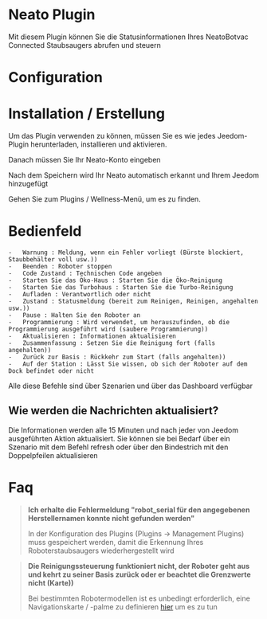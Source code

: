 # Neato Plugin

Mit diesem Plugin können Sie die Statusinformationen Ihres NeatoBotvac Connected Staubsaugers abrufen und steuern

# Configuration

# Installation / Erstellung

Um das Plugin verwenden zu können, müssen Sie es wie jedes Jeedom-Plugin herunterladen, installieren und aktivieren.

Danach müssen Sie Ihr Neato-Konto eingeben

Nach dem Speichern wird Ihr Neato automatisch erkannt und Ihrem Jeedom hinzugefügt

Gehen Sie zum Plugins / Wellness-Menü, um es zu finden.

# Bedienfeld

    -   Warnung : Meldung, wenn ein Fehler vorliegt (Bürste blockiert, Staubbehälter voll usw.))
    -   Beenden : Roboter stoppen
    -   Code Zustand : Technischen Code angeben
    -   Starten Sie das Öko-Haus : Starten Sie die Öko-Reinigung
    -   Starten Sie das Turbohaus : Starten Sie die Turbo-Reinigung
    -   Aufladen : Verantwortlich oder nicht
    -   Zustand : Statusmeldung (bereit zum Reinigen, Reinigen, angehalten usw.))
    -   Pause : Halten Sie den Roboter an
    -   Programmierung : Wird verwendet, um herauszufinden, ob die Programmierung ausgeführt wird (saubere Programmierung))
    -   Aktualisieren : Informationen aktualisieren
    -   Zusammenfassung : Setzen Sie die Reinigung fort (falls angehalten))
    -   Zurück zur Basis : Rückkehr zum Start (falls angehalten))
    -   Auf der Station : Lässt Sie wissen, ob sich der Roboter auf dem Dock befindet oder nicht

Alle diese Befehle sind über Szenarien und über das Dashboard verfügbar


## Wie werden die Nachrichten aktualisiert?

Die Informationen werden alle 15 Minuten und nach jeder von Jeedom ausgeführten Aktion aktualisiert. Sie können sie bei Bedarf über ein Szenario mit dem Befehl refresh oder über den Bindestrich mit den Doppelpfeilen aktualisieren

# Faq

>**Ich erhalte die Fehlermeldung "robot_serial für den angegebenen Herstellernamen konnte nicht gefunden werden"**
>
> In der Konfiguration des Plugins (Plugins -> Management Plugins) muss gespeichert werden, damit die Erkennung Ihres Roboterstaubsaugers wiederhergestellt wird

>**Die Reinigungssteuerung funktioniert nicht, der Roboter geht aus und kehrt zu seiner Basis zurück oder er beachtet die Grenzwerte nicht (Karte))**
>
>Bei bestimmten Robotermodellen ist es unbedingt erforderlich, eine Navigationskarte / -palme zu definieren [hier](https://support.neatorobotics.com/hc/fr/articles/360009513113-Comment-cr%C3%A9er-un-plan-d-%C3%A9tage-) um es zu tun
